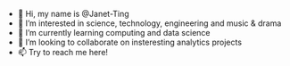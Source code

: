 - 👋 Hi, my name is @Janet-Ting
- 👀 I’m interested in science, technology, engineering and music & drama
- 🌱 I’m currently learning computing and data science
- 💞️ I’m looking to collaborate on insteresting analytics projects
- 📫 Try to reach me here! 

<!---
Janet-THY/Janet-THY is a ✨ special ✨ repository because its `README.md` (this file) appears on your GitHub profile.
You can click the Preview link to take a look at your changes.
--->
